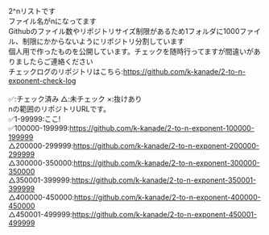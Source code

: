 2^nリストです<br>
ファイル名がnになってます<br>
Githubのファイル数やリポジトリサイズ制限があるため1フォルダに1000ファイル、制限にかからないようにリポジトリ分割しています<br>
個人用で作ったものを公開しています。チェックを随時行ってますが間違いがありましたらご連絡ください<br>
チェックログのリポジトリはこちら:https://github.com/k-kanade/2-to-n-exponent-check-log <br>
<br>
✅:チェック済み △:未チェック ×:抜けあり<br>
nの範囲のリポジトリURLです。<br>
✅1-99999:ここ!<br>
✅100000-199999:https://github.com/k-kanade/2-to-n-exponent-100000-199999<br>
△200000-299999:https://github.com/k-kanade/2-to-n-exponent-200000-299999<br>
△300000-350000:https://github.com/k-kanade/2-to-n-exponent-300000-350000<br>
△350001-399999:https://github.com/k-kanade/2-to-n-exponent-350001-399999<br>
△400000-450000:https://github.com/k-kanade/2-to-n-exponent-400000-450000<br>
△450001-499999:https://github.com/k-kanade/2-to-n-exponent-450001-499999<br>
